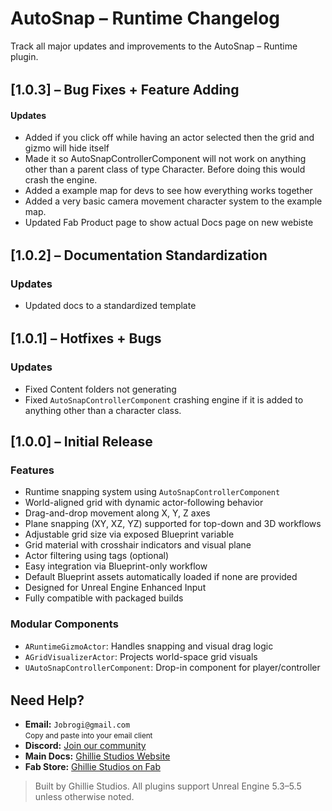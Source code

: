 # AutoSnap – Runtime Changelog

Track all major updates and improvements to the AutoSnap – Runtime plugin.

<div style="margin-top: 2rem;"></div>

## [1.0.3] – Bug Fixes + Feature Adding

#### Updates

- Added if you click off while having an actor selected then the grid and gizmo will hide itself
- Made it so AutoSnapControllerComponent will not work on anything other than a parent class of type Character. Before doing this would crash the engine.
- Added a example map for devs to see how everything works together
- Added a very basic camera movement character system to the example map.
- Updated Fab Product page to show actual Docs page on new webiste

<div style="margin-top: 2rem;"></div>

## [1.0.2] – Documentation Standardization

### Updates

- Updated docs to a standardized template

<div style="margin-top: 2rem;"></div>

## [1.0.1] – Hotfixes + Bugs

### Updates

- Fixed Content folders not generating
- Fixed `AutoSnapControllerComponent` crashing engine if it is added to anything other than a character class.

## [1.0.0] – Initial Release

### Features

- Runtime snapping system using `AutoSnapControllerComponent`
- World-aligned grid with dynamic actor-following behavior
- Drag-and-drop movement along X, Y, Z axes
- Plane snapping (XY, XZ, YZ) supported for top-down and 3D workflows
- Adjustable grid size via exposed Blueprint variable
- Grid material with crosshair indicators and visual plane
- Actor filtering using tags (optional)
- Easy integration via Blueprint-only workflow
- Default Blueprint assets automatically loaded if none are provided
- Designed for Unreal Engine Enhanced Input
- Fully compatible with packaged builds

### Modular Components

- `ARuntimeGizmoActor`: Handles snapping and visual drag logic
- `AGridVisualizerActor`: Projects world-space grid visuals
- `UAutoSnapControllerComponent`: Drop-in component for player/controller

<div style="margin-top: 2rem;"></div>

<h2>Need Help?</h2>

<ul>
  <li>
     <strong>Email:</strong> <code>Jobrogi@gmail.com</code><br />
    <small>Copy and paste into your email client</small>
  </li>
  <li>
     <strong>Discord:</strong>
    <a href="https://discord.gg/AFVyqXBSRW" target="_blank" rel="noopener noreferrer">
      Join our community
    </a>
  </li>
  <li>
     <strong>Main Docs:</strong>
    <a href="https://jobrogi.github.io/GhillieStudios" target="_blank" rel="noopener noreferrer">
      Ghillie Studios Website
    </a>
  </li>
  <li>
     <strong>Fab Store:</strong>
    <a href="https://www.fab.com/sellers/Ghillie%20Studios" target="_blank" rel="noopener noreferrer">
      Ghillie Studios on Fab
    </a>
  </li>
</ul>

<blockquote>
  Built by Ghillie Studios. All plugins support Unreal Engine 5.3–5.5 unless otherwise noted.
</blockquote>
